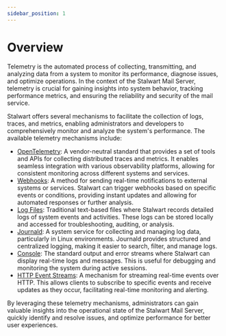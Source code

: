 ```yaml
---
sidebar_position: 1
---
```


# Overview

Telemetry is the automated process of collecting, transmitting, and analyzing data from a system to monitor its performance, diagnose issues, and optimize operations. In the context of the Stalwart Mail Server, telemetry is crucial for gaining insights into system behavior, tracking performance metrics, and ensuring the reliability and security of the mail service.

Stalwart offers several mechanisms to facilitate the collection of logs, traces, and metrics, enabling administrators and developers to comprehensively monitor and analyze the system's performance. The available telemetry mechanisms include:

- [OpenTelemetry](/docs/telemetry/tracing/opentelemetry): A vendor-neutral standard that provides a set of tools and APIs for collecting distributed traces and metrics. It enables seamless integration with various observability platforms, allowing for consistent monitoring across different systems and services.
- [Webhooks](/docs/telemetry/webhooks): A method for sending real-time notifications to external systems or services. Stalwart can trigger webhooks based on specific events or conditions, providing instant updates and allowing for automated responses or further analysis.
- [Log Files](/docs/telemetry/tracing/log): Traditional text-based files where Stalwart records detailed logs of system events and activities. These logs can be stored locally and accessed for troubleshooting, auditing, or analysis.
- [Journald](/docs/telemetry/tracing/journal): A system service for collecting and managing log data, particularly in Linux environments. Journald provides structured and centralized logging, making it easier to search, filter, and manage logs.
- [Console](/docs/telemetry/tracing/console): The standard output and error streams where Stalwart can display real-time logs and messages. This is useful for debugging and monitoring the system during active sessions.
- [HTTP Event Streams](/docs/telemetry/overview): A mechanism for streaming real-time events over HTTP. This allows clients to subscribe to specific events and receive updates as they occur, facilitating real-time monitoring and alerting.

By leveraging these telemetry mechanisms, administrators can gain valuable insights into the operational state of the Stalwart Mail Server, quickly identify and resolve issues, and optimize performance for better user experiences.
